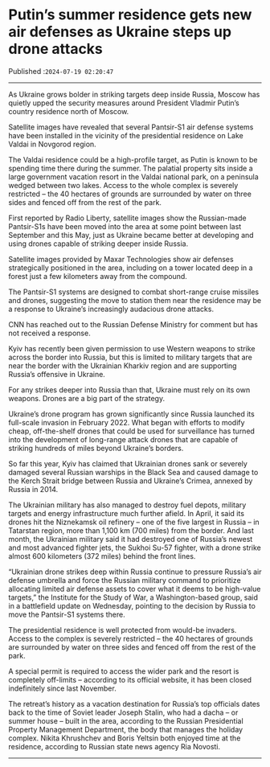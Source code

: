 # Putin’s summer residence gets new air defenses as Ukraine steps up drone attacks

Published :`2024-07-19 02:20:47`

---

As Ukraine grows bolder in striking targets deep inside Russia, Moscow has quietly upped the security measures around President Vladmir Putin’s country residence north of Moscow.

Satellite images have revealed that several Pantsir-S1 air defense systems have been installed in the vicinity of the presidential residence on Lake Valdai in Novgorod region.

The Valdai residence could be a high-profile target, as Putin is known to be spending time there during the summer. The palatial property sits inside a large government vacation resort in the Valdai national park, on a peninsula wedged between two lakes. Access to the whole complex is severely restricted – the 40 hectares of grounds are surrounded by water on three sides and fenced off from the rest of the park.

First reported by Radio Liberty, satellite images show the Russian-made Pantsir-S1s have been moved into the area at some point between last September and this May, just as Ukraine became better at developing and using drones capable of striking deeper inside Russia.

Satellite images provided by Maxar Technologies show air defenses strategically positioned in the area, including on a tower located deep in a forest just a few kilometers away from the compound.

The Pantsir-S1 systems are designed to combat short-range cruise missiles and drones, suggesting the move to station them near the residence may be a response to Ukraine’s increasingly audacious drone attacks.

CNN has reached out to the Russian Defense Ministry for comment but has not received a response.

Kyiv has recently been given permission to use Western weapons to strike across the border into Russia, but this is limited to military targets that are near the border with the Ukrainian Kharkiv region and are supporting Russia’s offensive in Ukraine.

For any strikes deeper into Russia than that, Ukraine must rely on its own weapons. Drones are a big part of the strategy.

Ukraine’s drone program has grown significantly since Russia launched its full-scale invasion in February 2022. What began with efforts to modify cheap, off-the-shelf drones that could be used for surveillance has turned into the development of long-range attack drones that are capable of striking hundreds of miles beyond Ukraine’s borders.

So far this year, Kyiv has claimed that Ukrainian drones sank or severely damaged several Russian warships in the Black Sea and caused damage to the Kerch Strait bridge between Russia and Ukraine’s Crimea, annexed by Russia in 2014.

The Ukrainian military has also managed to destroy fuel depots, military targets and energy infrastructure much further afield. In April, it said its drones hit the Niznekamsk oil refinery – one of the five largest in Russia – in Tatarstan region, more than 1,100 km (700 miles) from the border. And last month, the Ukrainian military said it had destroyed one of Russia’s newest and most advanced fighter jets, the Sukhoi Su-57 fighter, with a drone strike almost 600 kilometers (372 miles) behind the front lines.

“Ukrainian drone strikes deep within Russia continue to pressure Russia’s air defense umbrella and force the Russian military command to prioritize allocating limited air defense assets to cover what it deems to be high-value targets,” the Institute for the Study of War, a Washington-based group, said in a battlefield update on Wednesday, pointing to the decision by Russia to move the Pantsir-S1 systems there.

The presidential residence is well protected from would-be invaders. Access to the complex is severely restricted – the 40 hectares of grounds are surrounded by water on three sides and fenced off from the rest of the park.

A special permit is required to access the wider park and the resort is completely off-limits – according to its official website, it has been closed indefinitely since last November.

The retreat’s history as a vacation destination for Russia’s top officials dates back to the time of Soviet leader Joseph Stalin, who had a dacha – or summer house – built in the area, according to the Russian Presidential Property Management Department, the body that manages the holiday complex. Nikita Khrushchev and Boris Yeltsin both enjoyed time at the residence, according to Russian state news agency Ria Novosti.

---

